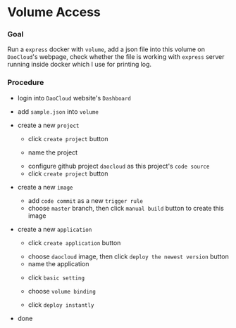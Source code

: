 # Volume Access

### Goal
  Run a `express` docker with `volume`, add a json file into this volume on `DaoCloud`'s webpage, check whether the file is working with `express` server running inside docker which I use for printing log.

### Procedure
  + login into `DaoCloud` website's `Dashboard` <p>

  + add `sample.json` into `volume`
 
  + create a new `project` <p>
    - click `create project` button <p>
    - name the project <p>
    - configure github project `daocloud` as this project's `code source`
    - click `create project` button <p>

  + create a new `image` <p>
    - add `code commit` as a new `trigger rule`
    - choose `master` branch, then click `manual build` button to create this image

  + create a new `application`
    - click `create application` button <p>
    - choose `daocloud` image, then click `deploy the newest version` button
    - name the application <p>
    - click `basic setting` <p>
    - choose `volume binding` <p>
    - click `deploy instantly` <p>
  
  + done <p>

